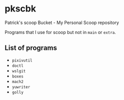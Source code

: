 # pkscbk
Patrick's scoop Bucket - My Personal Scoop repository

Programs that I use for scoop but not in `main` or `extra`.

## List of programs
- `pixivutil`
- `doctl`
- `wslgit`
- `boxes`
- `mach2`
- `yuwriter`
- `golly`